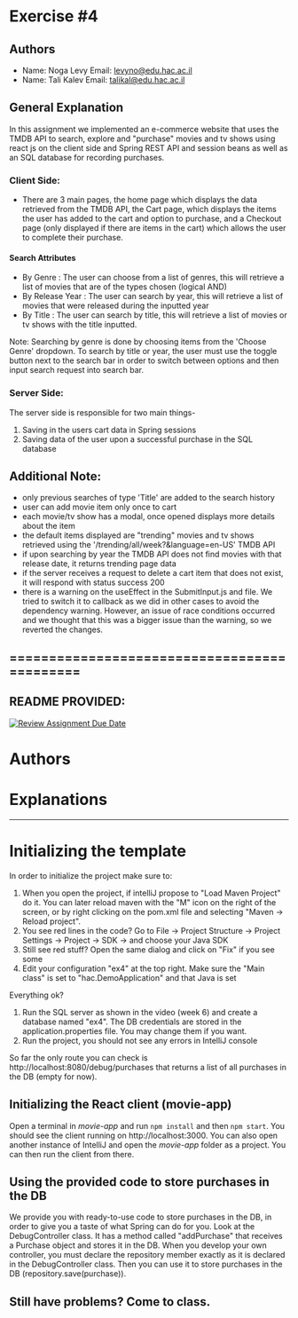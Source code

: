 # Exercise #4
## Authors
* Name: Noga Levy Email: levyno@edu.hac.ac.il
* Name: Tali Kalev Email: talikal@edu.hac.ac.il

## General Explanation
In this assignment we implemented an e-commerce website that uses the TMDB API to search,
explore and "purchase" movies and tv shows using react js on the client side
and Spring REST API and session beans as well as an SQL database for recording purchases.


### Client Side:
- There are 3 main pages, the home page which displays the data retrieved from the TMDB API,
  the Cart page, which displays the items the user has added to the cart and option to purchase,
  and a Checkout page (only displayed if there are items in the cart) which allows the user to complete
  their purchase.

#### Search Attributes
- By Genre : The user can choose from a list of genres, this will retrieve a list of movies that
  are of the types chosen (logical AND)
- By Release Year : The user can search by year, this will retrieve a list of movies that were released
  during the inputted year
- By Title : The user can search by title, this will retrieve a list of movies or tv shows with the title
  inputted.

Note: Searching by genre is done by choosing items from the 'Choose Genre' dropdown. To search by title
or year, the user must use the toggle button next to the search bar in order to switch between options
and then input search request into search bar.


### Server Side:
The server side is responsible for two main things-
1. Saving in the users cart data in Spring sessions
2. Saving data of the user upon a successful purchase in the SQL database

## Additional Note:
- only previous searches of type 'Title' are added to the search history
- user can add movie item only once to cart
- each movie/tv show has a modal, once opened displays more details about the item
- the default items displayed are "trending" movies and tv shows retrieved using the
  '/trending/all/week?&language=en-US' TMDB API
- if upon searching by year the TMDB API does not find movies with that release date,
  it returns trending page data
- if the server receives a request to delete a cart item that does not exist, it will respond with
status success 200
- there is a warning on the useEffect in the SubmitInput.js and file. We tried to switch it to callback as we
did in other cases to avoid the dependency warning. However, an issue of race conditions occurred and we
thought that this was a bigger issue than the warning, so we reverted the changes.


## ============================================

## README PROVIDED:


[![Review Assignment Due Date](https://classroom.github.com/assets/deadline-readme-button-24ddc0f5d75046c5622901739e7c5dd533143b0c8e959d652212380cedb1ea36.svg)](https://classroom.github.com/a/7Tmn2VQK)

# Authors

# Explanations

---------------------


# Initializing the template

In order to initialize the project make sure to:

1. When you open the project, if intelliJ propose to "Load Maven Project" do it. You can later reload maven with the "M" icon on the right of the screen, or by right clicking on the pom.xml file and selecting "Maven -> Reload project".
2. You see red lines in the code? Go to File -> Project Structure -> Project Settings -> Project -> SDK -> and choose your Java SDK
3. Still see red stuff? Open the same dialog and click on "Fix" if you see some
4. Edit your configuration "ex4" at the top right. Make sure the "Main class" is set to "hac.DemoApplication" and that Java is set

Everything ok?
1. Run the SQL server as shown in the video (week 6) and create a database named "ex4". The DB credentials are stored in the application.properties file. You may change them if you want.
2. Run the project, you should not see any errors in IntelliJ console

So far the only route you can check is http://localhost:8080/debug/purchases
that returns a list of all purchases in the DB (empty for now).

## Initializing the React client (movie-app)

Open a terminal in *movie-app* and run `npm install` and then `npm start`. You should see the client running on http://localhost:3000.
You can also open another instance of IntelliJ and open the *movie-app* folder as a project. You can then run the client from there.

## Using the provided code to store purchases in the DB

We provide you with ready-to-use code to store purchases in the DB, in order to give you a taste of what Spring can do for you.
Look at the DebugController class. It has a method called "addPurchase" that receives a Purchase object and stores it in the DB.
When you develop your own controller, you must declare the repository member exactly as it is declared in the DebugController class.
Then you can use it to store purchases in the DB (repository.save(purchase)).

## Still have problems? Come to class.
